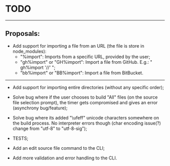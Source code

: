 # TODO

----------------------------------------------------------------------------------------------
## Proposals:

- Add support for importing a file from an URL (the file is store in node_modules):
  * "%import": Imports from a specific URL, provided by the user;
  * "gh%import" or "GH%import": Import a file from GitHub. E.g.: " gh%import '<user>/<repository-name>/<path-to-file>' ";
  * "bb%import" or "BB%import": Import a file from BitBucket.
----------------------------------------------------------------------------------------------

- Add support for importing entire directories (without any specific order);

- Solve bug where if the user chooses to build "All" files (on the source file selection prompt), the timer gets compromised and gives an error (asynchrony bug/feature);

- Solve bug where its added "\ufeff" unicode characters somewhere on the build process. No interpreter errors though (char encoding issue(?) change from "utf-8" to "utf-8-sig");

- TESTS;
- Add an edit source file command to the CLI;
- Add more validation and error handling to the CLI.
